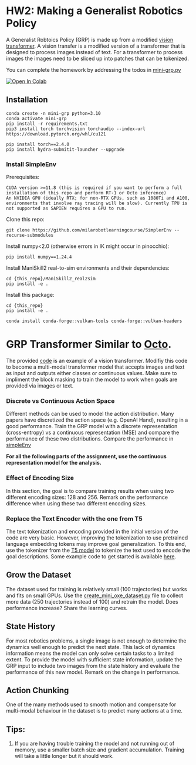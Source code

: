

# HW2: Making a Generalist Robotics Policy

A Generalist Robtoics Policy (GRP) is made up from a modified [vision transformer](https://arxiv.org/abs/2010.11929). A vision transfer is a modified version of a transformer that is designed to process images instead of text. For a transformer to process images the images need to be sliced up into patches that can be tokenized.

You can complete the homework by addressing the todos in [mini-grp.py](mini-grp.py)

[![Open In Colab](https://colab.research.google.com/assets/colab-badge.svg)](https://githubtocolab.com/milarobotlearningcourse/robot_learning_2025/blob/main/hw2/mini-grp-learn.ipynb)

## Installation

```
conda create -n mini-grp python=3.10
conda activate mini-grp
pip install -r requirements.txt
pip3 install torch torchvision torchaudio --index-url https://download.pytorch.org/whl/cu121

pip install torch==2.4.0
pip install hydra-submitit-launcher --upgrade
```

### Install SimpleEnv

Prerequisites:

    CUDA version >=11.8 (this is required if you want to perform a full installation of this repo and perform RT-1 or Octo inference)
    An NVIDIA GPU (ideally RTX; for non-RTX GPUs, such as 1080Ti and A100, environments that involve ray tracing will be slow). Currently TPU is not supported as SAPIEN requires a GPU to run.

Clone this repo:

```
git clone https://github.com/milarobotlearningcourse/SimplerEnv --recurse-submodules
```

Install numpy<2.0 (otherwise errors in IK might occur in pinocchio):

```
pip install numpy==1.24.4
```

Install ManiSkill2 real-to-sim environments and their dependencies:

```
cd {this_repo}/ManiSkill2_real2sim
pip install -e .
```

Install this package:

```
cd {this_repo}
pip install -e .
```

```
conda install conda-forge::vulkan-tools conda-forge::vulkan-headers
```

# GRP Transformer Similar to [Octo](https://octo-models.github.io/).

The provided [code](mini-grp.py) is an example of a vision transformer. Modifiy this code to become a multi-modal transformer model that accepts images and text as input and outputs either classes or continuous values. Make sure to impliment the block masking to train the model to work when goals are provided via images or text.

### Discrete vs Continuous Action Space

Different methods can be used to model the action distribution. Many papers have discretized the action space (e.g. OpenAI Hand), resulting in a good performance. Train the GRP model with a discrete representation (cross-entropy) vs a continuous representation (MSE) and compare the performance of these two distributions. Compare the performance in [simpleEnv](https://github.com/milarobotlearningcourse/SimplerEnv)

**For all the following parts of the assignment, use the continuous representation model for the analysis.**

### Effect of Encoding Size

In this section, the goal is to compare training results when using two different encoding sizes: 128 and 256. Remark on the performance difference when using these two different encoding sizes. 

### Replace the Text Encoder with the one from T5

The text tokenization and encoding provided in the initial version of the code are very basic. However, improving the tokenization to use pretrained language embedding tokens may improve goal generalization. To this end, use the tokenizer from the [T5 model](https://jmlr.org/papers/v21/20-074.html) to tokenize the text used to encode the goal descriptions. Some example code to get started is available [here](https://huggingface.co/docs/transformers/en/model_doc/t5).


## Grow the Dataset

The dataset used for training is relatively small (100 trajectories) but works and fits on small GPUs. Use the [create_mini_oxe_dataset.py](create_mini_oxe_dataset.py) file to collect more data (250 trajectories instead of 100) and retrain the model. Does performance increase? Share the learning curves.

## State History

For most robotics problems, a single image is not enough to determine the dynamics well enough to predict the next state. This lack of dynamics information means the model can only solve certain tasks to a limited extent. To provide the model with sufficient state information, update the GRP input to include two images from the state history and evaluate the performance of this new model. Remark on the change in performance.

## Action Chunking

One of the many methods used to smooth motion and compensate for multi-modal behaviour in the dataset is to predict many actions at a time. 

## Tips:

1. If you are having trouble training the model and not running out of memory, use a smaller batch size and gradient accumulation. Training will take a little longer but it should work.


